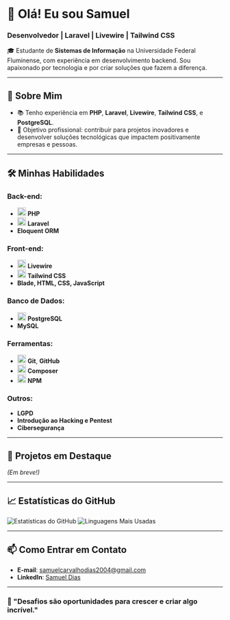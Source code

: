 # 👋 Olá! Eu sou Samuel

### Desenvolvedor | Laravel | Livewire | Tailwind CSS

🎓 Estudante de **Sistemas de Informação** na Universidade Federal Fluminense, com experiência em desenvolvimento backend. Sou apaixonado por tecnologia e por criar soluções que fazem a diferença.

---

## 🚀 Sobre Mim
- 📚 Tenho experiência em **PHP**, **Laravel**, **Livewire**, **Tailwind CSS**, e **PostgreSQL**.
- 🎯 Objetivo profissional: contribuir para projetos inovadores e desenvolver soluções tecnológicas que impactem positivamente empresas e pessoas.

---

## 🛠️ Minhas Habilidades

### Back-end:
- <img src="https://img.shields.io/badge/PHP-777BB4?logo=php&logoColor=white" height="20"/> **PHP**
- <img src="https://img.shields.io/badge/Laravel-FF2D20?logo=laravel&logoColor=white" height="20"/> **Laravel**
- **Eloquent ORM**

### Front-end:
- <img src="https://img.shields.io/badge/Livewire-4C51BF?logo=livewire&logoColor=white" height="20"/> **Livewire**
- <img src="https://img.shields.io/badge/Tailwind_CSS-38B2AC?logo=tailwind-css&logoColor=white" height="20"/> **Tailwind CSS**
- **Blade, HTML, CSS, JavaScript**

### Banco de Dados:
- <img src="https://img.shields.io/badge/PostgreSQL-336791?logo=postgresql&logoColor=white" height="20"/> **PostgreSQL**
- **MySQL**

### Ferramentas:
- <img src="https://img.shields.io/badge/Git-F05032?logo=git&logoColor=white" height="20"/> **Git**, **GitHub**
- <img src="https://img.shields.io/badge/Composer-885630?logo=composer&logoColor=white" height="20"/> **Composer**
- <img src="https://img.shields.io/badge/NPM-CC3534?logo=npm&logoColor=white" height="20"/> **NPM**

### Outros:
- **LGPD**
- **Introdução ao Hacking e Pentest**
- **Cibersegurança**

---

## 🌟 Projetos em Destaque
*(Em breve!)*

---

## 📈 Estatísticas do GitHub
![Estatísticas do GitHub](https://github-readme-stats.vercel.app/api?username=SamuelCDiias&show_icons=true&theme=radical&count_private=true)
![Linguagens Mais Usadas](https://github-readme-stats.vercel.app/api/top-langs/?username=SamuelCDiias&layout=compact&theme=radical)

---

## 📫 Como Entrar em Contato
- **E-mail**: [samuelcarvalhodias2004@gmail.com](mailto:samuelcarvalhodias2004@gmail.com)
- **LinkedIn**: [Samuel Dias](https://www.linkedin.com/in/samuel-diass/)

---

### 🌟 "Desafios são oportunidades para crescer e criar algo incrível."
